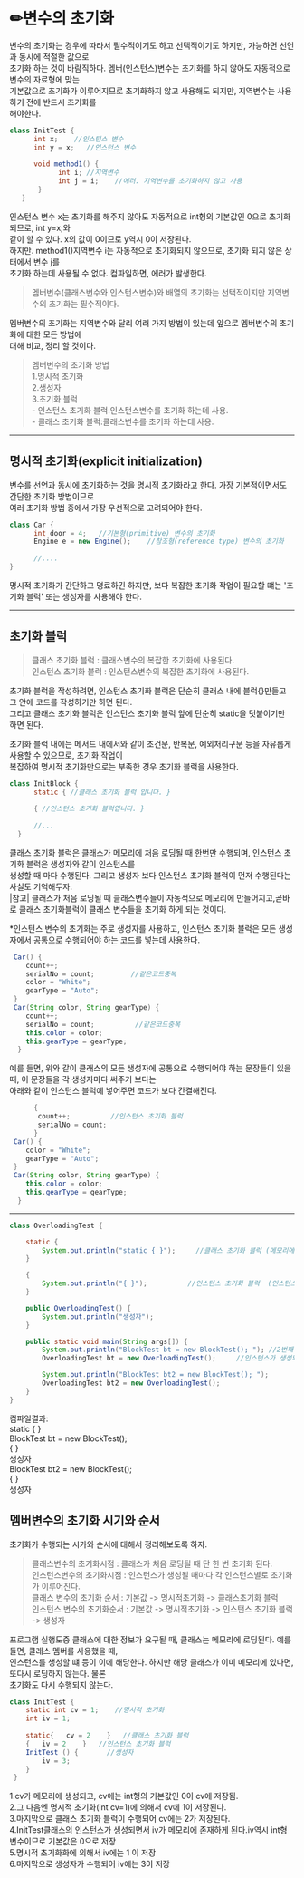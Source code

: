 # ✏변수의 초기화  
변수의 초기화는 경우에 따라서 필수적이기도 하고 선택적이기도 하지만, 가능하면 선언과 동시에 적절한 값으로  
초기화 하는 것이 바람직하다. 멤버(인스턴스)변수는 초기화를 하지 않아도 자동적으로 변수의 자료형에 맞는  
기본값으로 초기화가 이루어지므로 초기화하지 않고 사용해도 되지만, 지역변수는 사용하기 전에 반드시 초기화를  
해야한다.  

```java
class InitTest {
      int x;    //인스턴스 변수  
      int y = x;   //인스턴스 변수  
      
      void method1() {
            int i; //지역변수  
            int j = i;    //에러. 지역변수를 초기화하지 않고 사용  
       }
   }
```
인스턴스 변수 x는 초기화를 해주지 않아도 자동적으로 int형의 기본값인 0으로 초기화 되므로, int y=x;와  
같이 할 수 있다. x의 값이 0이므로 y역시 0이 저장된다.  
하지만. method1()지역변수 i는 자동적으로 초기화되지 않으므로, 초기화 되지 않은 상태에서  변수 j를  
초기화 하는데 사용될 수 없다. 컴파일하면, 에러가 발생한다.  

> 멤버변수(클래스변수와 인스턴스변수)와 배열의 초기화는 선택적이지만 
> 지역변수의 초기화는 필수적이다.  

멤버변수의 초기화는 지역변수와 달리 여러 가지 방법이 있는데 앞으로 멤버변수의 초기화에 대한 모든 방법에  
대해 비교, 정리 할 것이다.  
  
> 멤버변수의 초기화 방법  
> 1.명시적 초기화  
> 2.생성자  
> 3.초기화 블럭  
>     - 인스턴스 초기화 블럭:인스턴스변수를 초기화 하는데 사용.  
>     - 클래스 초기화 블럭:클래스변수를 초기화 하는데 사용.  

---

## 명시적 초기화(explicit initialization)  
변수를 선언과 동시에 초기화하는 것을 명시적 초기화라고 한다. 가장 기본적이면서도 간단한 초기화 방법이므로  
여러 초기화 방법 중에서 가장 우선적으로 고려되어야 한다.  

```java
class Car {
      int door = 4;   //기본형(primitive) 변수의 초기화
      Engine e = new Engine();    //참조형(reference type) 변수의 초기화  
      
      //....
}     
```
명시적 초기화가 간단하고 명료하긴 하지만, 보다 복잡한 초기화 작업이 필요할 떄는 '초기화 블럭' 또는 생성자를 사용해야 한다.   

---  

## 초기화 블럭  
> 클래스 초기화 블럭 : 클래스변수의 복잡한 초기화에 사용된다.  
> 인스턴스 초기화 블럭 : 인스턴스변수의 복잡한 초기화에 사용된다.  

초기화 블럭을 작성하려면, 인스턴스 초기화 블럭은 단순히 클래스 내에 블럭{}만들고 그 안에 코드를 작성하기만 하면 된다.  
그리고 클래스 초기화 블럭은 인스턴스 초기화 블럭 앞에 단순히 static을 덧붙이기만 하면 된다.  

초기화 블럭 내에는 메서드 내에서와 같이 조건문, 반복문, 예외처리구문 등을 자유롭게 사용할 수 있으므로, 초기화 작업이  
복잡하여 명시적 초기화만으로는 부족한 경우 초기화 블럭을 사용한다.  

```java
class InitBlock {
      static { //클래스 초기화 블럭 입니다. }
      
      { //인스턴스 초기화 블럭입니다. }
      
      //...   
  }
```
클래스 초기화 블럭은 클래스가 메모리에 처음 로딩될 때 한번만 수행되며, 인스턴스 초기화 블럭은 생성자와 같이 인스턴스를  
생성할 때 마다 수행된다. 그리고 생성자 보다 인스턴스 초기화 블럭이 먼저 수행된다는 사실도 기억해두자.  
|참고| 클래스가 처음 로딩될 때 클래스변수들이 자동적으로 메모리에 만들어지고,곧바로 클래스 초기화블럭이 클래스 변수들을 초기화 하게 되는 것이다.  

*인스턴스 변수의 초기화는 주로 생성자를 사용하고, 인스턴스 초기화 블럭은 모든 생성자에서 공통으로 수행되어야 하는 코드를 넣는데 사용한다.  

```java
 Car() {
    count++;
    serialNo = count;         //같은코드중복
    color = "White";  
    gearType = "Auto";
 }
 Car(String color, String gearType) {
    count++;
    serialNo = count;          //같은코드중복
    this.color = color;        
    this.gearType = gearType;
  }
```
예를 들면, 위와 같이 클래스의 모든 생성자에 공통으로 수행되어야 하는 문장들이 있을때, 이 문장들을 각 생성자마다 써주기 보다는  
아래와 같이 인스턴스 블럭에 넣어주면 코드가 보다 간결해진다.   
```java
      {
       count++;          //인스턴스 초기화 블럭  
       serialNo = count; 
      }
 Car() {
    color = "White";  
    gearType = "Auto";
 }
 Car(String color, String gearType) {
    this.color = color;        
    this.gearType = gearType;
  }
```
--- 

```java
class OverloadingTest {

	static {
		System.out.println("static { }");     //클래스 초기화 블럭 (메모리에 로딩될 떄, 클래스 초기화 블럭이 가장 먼저 수행되어 static{}이 화면에 출력.
	}

	{
		System.out.println("{ }");          //인스턴스 초기화 블럭  (인스턴스 초기화 블럭은 생성자와 같이 인스턴스를 생성할 때 마다 수행된다.
	}

	public OverloadingTest() {     
		System.out.println("생성자");
	}

	public static void main(String args[]) {
		System.out.println("BlockTest bt = new BlockTest(); "); //2번째
		OverloadingTest bt = new OverloadingTest();		//인스턴스가 생성되면서 인스턴스 초기화 블럭이 먼저 수행됨 끝으로 생성자가 수행된다,

		System.out.println("BlockTest bt2 = new BlockTest(); ");
		OverloadingTest bt2 = new OverloadingTest();
	}
}
```
컴파일결과:  
static { }  
BlockTest bt = new BlockTest();   
{ }  
생성자  
BlockTest bt2 = new BlockTest();   
{ }  
생성자  

## 멤버변수의 초기화 시기와 순서  
초기화가 수행되는 시가와 순서에 대해서 정리해보도록 하자.  

> 클래스변수의 초기화시점 : 클래스가 처음 로딩될 때 단 한 번 초기화 된다.  
> 인스턴스변수의 초기화시점 : 인스턴스가 생성될 때마다 각 인스턴스별로 초기화가 이루어진다.  
> 클래스 변수의 초기화 순서 : 기본값 -> 명시적초기화 -> 클래스초기화 블럭  
> 인스턴스 변수의 초기화순서 : 기본값 ->  명시적초기화 -> 인스턴스 초기화 블럭 -> 생성자  

프로그램 실행도중 클래스에 대한 정보가 요구될 때, 클래스는 메모리에 로딩된다. 예를들면, 클래스 멤버를 사용했을 때,   
인스턴스를 생성할 떄 등이 이에 해당한다. 하지만 해당 클래스가 이미 메모리에 있다면, 또다시 로딩하지 않는다. 물론  
초기화도 다시 수행되지 않는다.  

```java 
class InitTest {
    static int cv = 1;    //명시적 초기화   
    int iv = 1;       
    
    static{   cv = 2    }   //클래스 초기화 블럭 
    {   iv = 2    }   //인스턴스 초기화 블럭 
    InitTest () {       //생성자  
        iv = 3;
    }
 }
```
1.cv가 메모리에 생성되고, cv에는 int형의 기본값인 0이 cv에 저장됨.  
2.그 다음엔 명시적 초기화(int cv=1)에 의해서 cv에 1이 저장된다.  
3.마지막으로 클래스 초기화 블럭이 수행되어 cv에는 2가 저장된다.  
4.InitTest클래스의 인스턴스가 생성되면서 iv가 메모리에 존재하게 된다.iv역시 int형 변수이므로 기본값은 0으로 저장  
5.명시적 초기화화에 의해서 iv에는 1 이 저장  
6.마지막으로 생성자가 수행되어 iv에는 3이 저장  

